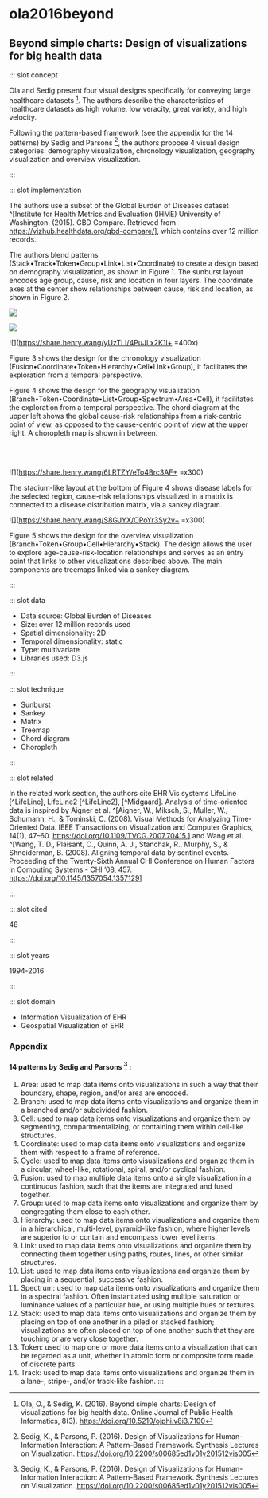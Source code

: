 # ola2016beyond

## Beyond simple charts: Design of visualizations for big health data

<Paper>

::: slot concept

Ola and Sedig present four visual designs specifically for conveying large healthcare datasets [^O]. The authors describe the characteristics of healthcare datasets as high volume, low veracity, great variety, and high velocity.

Following the pattern-based framework (see the appendix for the 14 patterns) by Sedig and Parsons [^S], the authors propose 4 visual design categories: demography visualization, chronology visualization, geography visualization and overview visualization.

:::

::: slot implementation

The authors use a subset of the Global Burden of Diseases dataset ^[Institute for Health Metrics and Evaluation (IHME) University of Washington. (2015). GBD Compare. Retrieved from https://vizhub.healthdata.org/gbd-compare/], which contains over 12 million records.

The authors blend patterns (Stack•Track•Token•Group•Link•List•Coordinate) to create a design based on demography visualization, as shown in Figure 1. The sunburst layout encodes age group, cause, risk and location in four layers. The coordinate axes at the center show relationships between cause, risk and location, as shown in Figure 2.

<div class="even">

![](https://share.henry.wang/hhWjjv/APL3THYUMc+)

![](https://share.henry.wang/eafCOz/WwAhICeAWL+)

</div>

<div class="even">

![](https://share.henry.wang/yUzTLI/4PuJLx2K1l+ =400x)

Figure 3 shows the design for the chronology visualization (Fusion•Coordinate•Token•Hierarchy•Cell•Link•Group), it facilitates the exploration from a temporal perspective.

</div>

Figure 4 shows the design for the geography visualization (Branch•Token•Coordinate•List•Group•Spectrum•Area•Cell), it facilitates the exploration from a temporal perspective. The chord diagram at the upper left shows the global cause-risk relationships from a risk-centric point of view, as opposed to the cause-centric point of view at the upper right. A choropleth map is shown in between.

<br><br>

<div class="even">

![](https://share.henry.wang/6LRTZY/eTo4Brc3AF+ =x300)

The stadium-like layout at the bottom of Figure 4 shows disease labels for the selected region, cause-risk relationships visualized in a matrix is connected to a disease distribution matrix, via a sankey diagram.

</div>

<div class="even">

![](https://share.henry.wang/S8GJYX/OPoYr3Sy2v+ =x300)

Figure 5 shows the design for the overview visualization (Branch•Token•Group•Cell•Hierarchy•Stack). The design allows the user to explore age-cause-risk-location relationships and serves as an entry point that links to other visualizations described above. The main components are treemaps linked via a sankey diagram.

</div>

:::

::: slot data

- Data source: Global Burden of Diseases
- Size: over 12 million records used
- Spatial dimensionality: 2D
- Temporal dimensionality: static
- Type: multivariate
- Libraries used: D3.js

:::

::: slot technique

- Sunburst
- Sankey
- Matrix
- Treemap
- Chord diagram
- Choropleth

:::

::: slot related

In the related work section, the authors cite EHR Vis systems LifeLine [^LifeLine], LifeLine2 [^LifeLine2], [^Midgaard]. Analysis of time-oriented data is inspired by Aigner et al. ^[Aigner, W., Miksch, S., Muller, W., Schumann, H., & Tominski, C. (2008). Visual Methods for Analyzing Time-Oriented Data. IEEE Transactions on Visualization and Computer Graphics, 14(1), 47–60. https://doi.org/10.1109/TVCG.2007.70415.] and Wang et al. ^[Wang, T. D., Plaisant, C., Quinn, A. J., Stanchak, R., Murphy, S., & Shneiderman, B. (2008). Aligning temporal data by sentinel events. Proceeding of the Twenty-Sixth Annual CHI Conference on Human Factors in Computing Systems - CHI ’08, 457. https://doi.org/10.1145/1357054.1357129]

:::

::: slot cited

48

:::

::: slot years

1994-2016

:::

::: slot domain

- Information Visualization of EHR
- Geospatial Visualization of EHR

### Appendix

#### 14 patterns by Sedig and Parsons [^S] :

1. Area: used to map data items onto visualizations in such a way that their boundary, shape, region, and/or area are encoded.
1. Branch: used to map data items onto visualizations and organize them in a branched and/or subdivided fashion.
1. Cell: used to map data items onto visualizations and organize them by segmenting, compartmentalizing, or containing them within cell-like structures.
1. Coordinate: used to map data items onto visualizations and organize them with respect to a frame of reference.
1. Cycle: used to map data items onto visualizations and organize them in a circular, wheel-like, rotational, spiral, and/or cyclical fashion.
1. Fusion: used to map multiple data items onto a single visualization in a continuous fashion, such that the items are integrated and fused together.
1. Group: used to map data items onto visualizations and organize them by congregating them close to each other.
1. Hierarchy: used to map data items onto visualizations and organize them in a hierarchical, multi-level, pyramid-like fashion, where higher levels are superior to or contain and encompass lower level items.
1. Link: used to map data items onto visualizations and organize them by connecting them together using paths, routes, lines, or other similar structures.
1. List: used to map data items onto visualizations and organize them by placing in a sequential, successive fashion.
1. Spectrum: used to map data items onto visualizations and organize them in a spectral fashion. Often instantiated using multiple saturation or luminance values of a particular hue, or using multiple hues or textures.
1. Stack: used to map data items onto visualizations and organize them by placing on top of one another in a piled or stacked fashion; visualizations are often placed on top of one another such that they are touching or are very close together.
1. Token: used to map one or more data items onto a visualization that can be regarded as a unit, whether in atomic form or composite form made of discrete parts.
1. Track: used to map data items onto visualizations and organize them in a lane-, stripe-, and/or track-like fashion.
:::

</Paper>

[^O]: Ola, O., & Sedig, K. (2016). Beyond simple charts: Design of visualizations for big health data. Online Journal of Public Health Informatics, 8(3). https://doi.org/10.5210/ojphi.v8i3.7100

[^S]: Sedig, K., & Parsons, P. (2016). Design of Visualizations for Human-Information Interaction: A Pattern-Based Framework. Synthesis Lectures on Visualization. https://doi.org/10.2200/s00685ed1v01y201512vis005